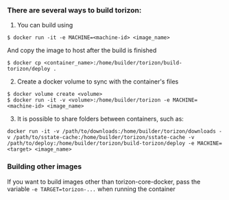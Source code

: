 ### There are several ways to build torizon:

1. You can build using 
```
$ docker run -it -e MACHINE=<machine-id> <image_name>
```
And copy the image to host after the build is finished
```
$ docker cp <container_name>:/home/builder/torizon/build-torizon/deploy .
```

2. Create a docker volume to sync with the container's files
```
$ docker volume create <volume>
$ docker run -it -v <volume>:/home/builder/torizon -e MACHINE=<machine-id> <image_name>
```

3. It is possible to share folders between containers, such as:
```
docker run -it -v /path/to/downloads:/home/builder/torizon/downloads -v /path/to/sstate-cache:/home/builder/torizon/sstate-cache -v /path/to/deploy:/home/builder/torizon/build-torizon/deploy -e MACHINE=<target> <image_name>
```

### Building other images

If you want to build images other than torizon-core-docker, pass the variable `-e TARGET=torizon-...` when running the container
